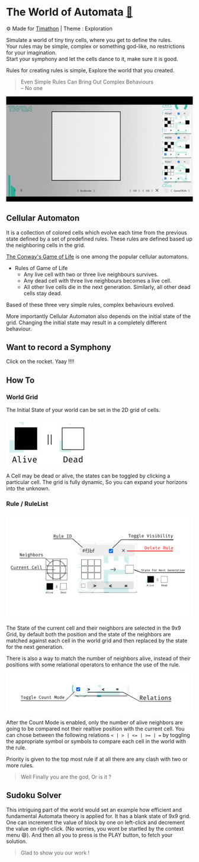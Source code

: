 # The World of Automata [:rocket:](https://bros-whocode.github.io/ultimate-cellular-automaton/ "Bros' Cellular Automaton")
:gear: Made for [Timathon](https://twtcodejam.net/ "Timathon Code Jams") | Theme : Exploration

Simulate a world of tiny tiny cells, where you get to define the rules.  
Your rules may be simple, complex or something god-like, no restrictions for your imagination.  
Start your symphony and let the cells dance to it, make sure it is good.

Rules for creating rules is simple, Explore the world that you created.
> Even Simple Rules Can Bring Out Complex Behaviours  
> &ndash; No one

![Game of Life Simulation](/images/game-of-life-sim.gif)

## Cellular Automaton
It is a collection of colored cells which evolve each time from the previous state defined by a set of predefined rules. These rules are defined based up the neighboring cells in the grid. 

[The Conway's Game of Life](https://en.wikipedia.org/wiki/Conway%27s_Game_of_Life "Game of Life Wiki") is one among the popular cellular automatons.  
- Rules of Game of Life
  - Any live cell with two or three live neighbours survives.
  - Any dead cell with three live neighbours becomes a live cell.
  - All other live cells die in the next generation. Similarly, all other dead cells stay dead.

Based of these three very simple rules, complex behaviours evolved.  

More importantly Cellular Automaton also depends on the initial state of the grid. Changing the initial state may result in a completely different behaviour.

## Want to record a Symphony

Click on the rocket. Yaay !!!!

## How To

### World Grid

The Initial State of your world can be set in the 2D grid of cells.  

![Alive or Dead](/images/alive-or-dead.png)

A Cell may be dead or alive, the states can be toggled by clicking a particular cell. The grid is fully dynamic, So you can expand your horizons into the unknown.

### Rule / RuleList
![Rule Details](/images/rule-details.png)

The State of the current cell and their neighbors are selected in the 9x9 Grid, by default both the position and the state of the neighbors are matched against each cell in the world grid and then replaced by the state for the next generation.  

There is also a way to match the number of neighbors alive, instead of their positions with some relational operators to enhance the use of the rule.  

![Count Mode](/images/count-mode.png)

After the Count Mode is enabled, only the number of alive neighbors are going to be compared not their realtive position with the current cell. You can chose between the following relations `< | > | <= | >= | =` by toggling the appropriate symbol or symbols to compare each cell in the world with the rule.

Priority is given to the top most rule if at all there are any clash with two or more rules.

> Well Finally you are the god, Or is it ?

## Sudoku Solver

This intriguing part of the world would set an example how efficient and fundamental Automata theory is applied for. It has a blank state of 9x9 grid. One can increment the value of block by one on left-click and decrement the value on right-click. (No worries, you wont be startled by the context menu :smile:). And then all you to press is the PLAY button, to fetch your solution. 

> Glad to show you our work ! 
